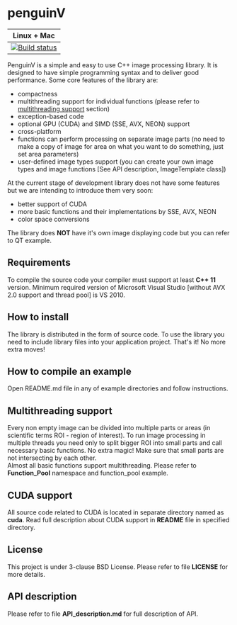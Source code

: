 penguinV
======

| **Linux + Mac** |
|-----------------|
| [![Build status](https://travis-ci.org/ihhub/penguinV.svg?branch=master)](https://travis-ci.org/ihhub/penguinV) |

PenguinV is a simple and easy to use C++ image processing library. It is designed to have simple programming syntax and to deliver good performance. Some core features of the library are:

- compactness
- multithreading support for individual functions (please refer to [multithreading support](#multithreading-support) section)
- exception-based code
- optional GPU (CUDA) and SIMD (SSE, AVX, NEON) support
- cross-platform
- functions can perform processing on separate image parts (no need to make a copy of image for area on what you want to do something, just set area parameters)
- user-defined image types support (you can create your own image types and image functions [See API description, ImageTemplate class])

At the current stage of development library does not have some features but we are intending to introduce them very soon:
- better support of CUDA
- more basic functions and their implementations by SSE, AVX, NEON
- color space conversions

The library does **NOT** have it's own image displaying code but you can refer to QT example.

Requirements
---------------------------
To compile the source code your compiler must support at least **C++ 11** version. Minimum required version of Microsoft Visual Studio [without AVX 2.0 support and thread pool] is VS 2010.

How to install
---------------------------
The library is distributed in the form of source code. To use the library you need to include library files into your application project. That's it! No more extra moves!

How to compile an example
---------------------------
Open README.md file in any of example directories and follow instructions.

Multithreading support
---------------------------
Every non empty image can be divided into multiple parts or areas (in scientific terms ROI - region of interest). To run image processing in multiple threads you need only to split bigger ROI into small parts and call necessary basic functions. No extra magic! Make sure that small parts are not intersecting by each other.    
Almost all basic functions support multithreading. Please refer to **Function_Pool** namespace and function_pool example.

CUDA support
---------------------------
All source code related to CUDA is located in separate directory named as **cuda**. Read full description about CUDA support in **README** file in specified directory.

License
---------------------------
This project is under 3-clause BSD License. Please refer to file **LICENSE** for more details.

API description
---------------------------
Please refer to file **API_description.md** for full description of API.
